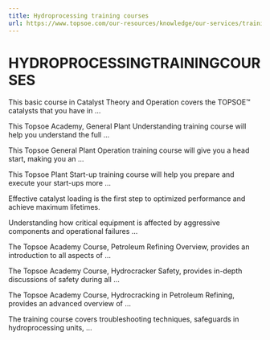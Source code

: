 ```yaml
---
title: Hydroprocessing training courses
url: https://www.topsoe.com/our-resources/knowledge/our-services/training/hydroprocessing-training-courses#main-content
---
```


# HYDROPROCESSINGTRAININGCOURSES

This basic course in Catalyst Theory and Operation covers the TOPSOE™ catalysts that you have in ...

This Topsoe Academy, General Plant Understanding training course will help you understand the full ...

This Topsoe General Plant Operation training course will give you a head start, making you an ...

This Topsoe Plant Start-up training course will help you prepare and execute your start-ups more ...

Effective catalyst loading is the first step to optimized performance and achieve maximum lifetimes.

Understanding how critical equipment is affected by aggressive components and operational failures ...

The Topsoe Academy Course, Petroleum Refining Overview, provides an introduction to all aspects of ...

The Topsoe Academy Course, Hydrocracker Safety, provides in-depth discussions of safety during all ...

The Topsoe Academy Course, Hydrocracking in Petroleum Refining, provides an advanced overview of ...

The training course covers troubleshooting techniques, safeguards in hydroprocessing units, ...